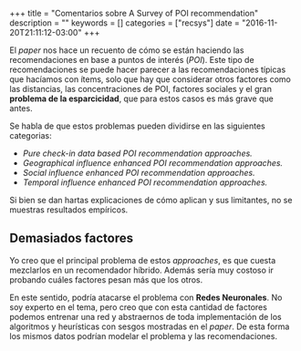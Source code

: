 +++
title = "Comentarios sobre A Survey of POI recommendation"
description = ""
keywords = []
categories = ["recsys"]
date = "2016-11-20T21:11:12-03:00"
+++

El _paper_ nos hace un recuento de cómo se están haciendo las recomendaciones en base a puntos de interés (_POI_). Este tipo de recomendaciones se puede hacer parecer a las recomendaciones típicas que hacíamos con ítems, solo que hay que considerar otros factores como las distancias, las concentraciones de POI, factores sociales y el gran **problema de la esparcicidad**, que para estos casos es más grave que antes.

Se habla de que estos problemas pueden dividirse en las siguientes categorias:

* _Pure check-in data based POI recommendation approaches._
* _Geographical influence enhanced POI recommendation approaches._
* _Social influence enhanced POI recommendation approaches._
* _Temporal influence enhanced POI recommendation approaches._

Si bien se dan hartas explicaciones de cómo aplican y sus limitantes, no se muestras resultados empíricos.

## Demasiados factores

Yo creo que el principal problema de estos _approaches_, es que cuesta mezclarlos en un recomendador híbrido. Además sería muy costoso ir probando cuáles factores pesan más que los otros.

En este sentido, podría atacarse el problema con **Redes Neuronales**. No soy experto en el tema, pero creo que con esta cantidad de factores podemos entrenar una red y abstraernos de toda implementación de los algoritmos y heurísticas con sesgos mostradas en el _paper_. De esta forma los mismos datos podrían modelar el problema y las recomendaciones.
